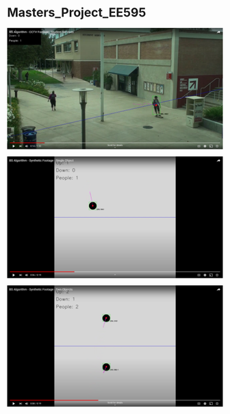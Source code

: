 # Masters_Project_EE595
 
[![IMAGE ALT TEXT](res/images/demo_1_thumbnail.png)](https://youtu.be/fSKAjQQ3KM0?t=8 "BS Algorithm - CCTV Footage - Student Services")

[![IMAGE ALT TEXT](res/images/demo_2_thumbnail.png)](https://youtu.be/NO2f3a0CEwk?t=6 "BS Algorithm - Synthetic Footage - Single Object")

[![IMAGE ALT TEXT](res/images/demo_3_thumbnail.png)](https://youtu.be/ipvJFu9GJFY?t=8 "BS Algorithm - BS Algorithm - Synthetic Footage - Single Object")

